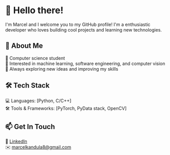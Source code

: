 # 👋 Hello there!

I'm Marcel and I welcome you to my GitHub profile! I'm a enthusiastic developer who loves building cool projects and learning new technologies.  

## 🚀 About Me  
🔹 Computer science student  
🔹 Interested in machine learning, software engineering, and computer vision  
🔹 Always exploring new ideas and improving my skills  

## 🛠 Tech Stack  
💻 Languages: [Python, C/C++]  
🛠 Tools & Frameworks: [PyTorch, PyData stack, OpenCV]  


## 📫 Get In Touch
🔗 [LinkedIn](https://www.linkedin.com/in/marcel-kańduła-600269244/)  
✉️ marcelkandula8@gmail.com

